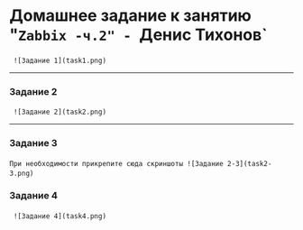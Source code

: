 # Домашнее задание к занятию "`Zabbix -ч.2" - `Денис Тихонов`

`
![Задание 1](task1.png)`


---

### Задание 2

`
![Задание 2](task2.png)`


---

### Задание 3

`При необходимости прикрепитe сюда скриншоты
![Задание 2-3](task2-3.png)`

### Задание 4

`
![Задание 4](task4.png)`





